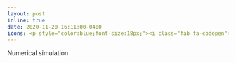 ```yaml
---
layout: post
inline: true
date: 2020-11-20 16:11:00-0400
icons: <p style="color:blue;font-size:18px;"><i class="fab fa-codepen"></i></p>
---
```

Numerical simulation
<!-- <ul>
    <li>Finite element modeling</li>
    <li>Agent-based modeling</li>
    <li>Surrogate modeling</li>
</ul> -->